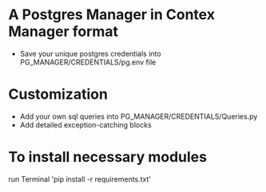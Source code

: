 # A Postgres Manager in Contex Manager format 
 - Save your unique postgres credentials into PG_MANAGER/CREDENTIALS/pg.env file
 
# Customization 
 - Add your own sql queries into PG_MANAGER/CREDENTIALS/Queries.py
 - Add detailed exception-catching blocks 
   
# To install necessary modules 
  run Terminal 'pip install -r requirements.txt'
